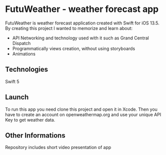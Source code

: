 # FutuWeather - weather forecast app

FutuWeather is weather forecast application created with Swift for iOS 13.5. By creating this project I wanted to memorize and learn about:
* API Networking and technology used with it such as Grand Central Dispatch
* Programmatically views creation, without using storyboards
* Animations

## Technologies

Swift 5

## Launch

To run this app you need clone this project and open it in Xcode.
Then you have to create an account on openweathermap.org and use your unique API Key to get weather data.

## Other Informations

Repository includes short video presentation of app

